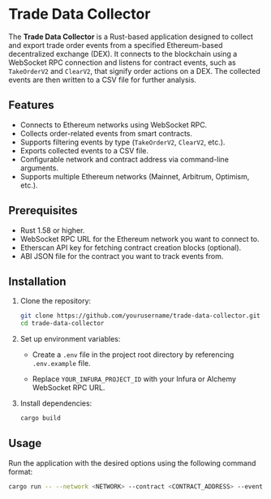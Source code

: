 # Trade Data Collector

The **Trade Data Collector** is a Rust-based application designed to collect and export trade order events from a specified Ethereum-based decentralized exchange (DEX). It connects to the blockchain using a WebSocket RPC connection and listens for contract events, such as `TakeOrderV2` and `ClearV2`, that signify order actions on a DEX. The collected events are then written to a CSV file for further analysis.

## Features

- Connects to Ethereum networks using WebSocket RPC.
- Collects order-related events from smart contracts.
- Supports filtering events by type (`TakeOrderV2`, `ClearV2`, etc.).
- Exports collected events to a CSV file.
- Configurable network and contract address via command-line arguments.
- Supports multiple Ethereum networks (Mainnet, Arbitrum, Optimism, etc.).

## Prerequisites

- Rust 1.58 or higher.
- WebSocket RPC URL for the Ethereum network you want to connect to.
- Etherscan API key for fetching contract creation blocks (optional).
- ABI JSON file for the contract you want to track events from.

## Installation

1. Clone the repository:

    ```bash
    git clone https://github.com/yourusername/trade-data-collector.git
    cd trade-data-collector
    ```

2. Set up environment variables:

    - Create a `.env` file in the project root directory by referencing `.env.example` file.

    - Replace `YOUR_INFURA_PROJECT_ID` with your Infura or Alchemy WebSocket RPC URL.

3. Install dependencies:

    ```bash
    cargo build
    ```

## Usage

Run the application with the desired options using the following command format:

```bash
cargo run -- --network <NETWORK> --contract <CONTRACT_ADDRESS> --event <EVENT_TYPE>
